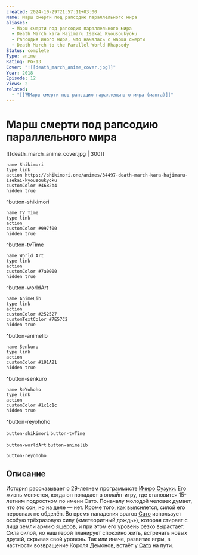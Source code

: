 ```yaml
---
created: 2024-10-29T21:57:11+03:00
Name: Марш смерти под рапсодию параллельного мира
aliases:
  - Марш смерти под рапсодию параллельного мира
  - Death March kara Hajimaru Isekai Kyousoukyoku
  - Рапсодия иного мира, что началась с марша смерти
  - Death March to the Parallel World Rhapsody
Status: complete
Type: anime
Rating: PG-13
Cover: "![[death_march_anime_cover.jpg]]"
Year: 2018
Episode: 12
Views: 2
related:
  - "[[⛩️Марш смерти под рапсодию параллельного мира (манга)]]"
---
```


# Марш смерти под рапсодию параллельного мира

![[death_march_anime_cover.jpg | 300]]

```button
name Shikimori
type link
action https://shikimori.one/animes/34497-death-march-kara-hajimaru-isekai-kyousoukyoku
customColor #4682b4
hidden true
```
^button-shikimori

```button
name TV Time
type link
action 
customColor #997f00
hidden true
```
^button-tvTime

```button
name World Art
type link
action 
customColor #7a0000
hidden true
```
^button-worldArt

```button
name AnimeLib
type link
action 
customColor #252527
customTextColor #7E57C2
hidden true
```
^button-animelib

```button
name Senkuro
type link
action 
customColor #191A21
hidden true
```
^button-senkuro

```button
name ReYohoho
type link
action 
customColor #1c1c1c
hidden true
```
^button-reyohoho



`button-shikimori` `button-tvTime`

`button-worldArt` `button-animelib`

`button-reyohoho`

## Описание

История рассказывает о 29-летнем программисте [Ичиро Сузуки](https://shikimori.one/characters/124517-ichirou-suzuki). Его жизнь меняется, когда он попадает в онлайн-игру, где становится 15-летним подростком по имени Сато. Поначалу молодой человек думает, что это сон, но на деле — нет. Кроме того, как выясняется, силой его персонаж не обделён. Во время нападения врагов [Сато](https://shikimori.one/characters/124517-ichirou-suzuki) использует особую трёхразовую силу («метеоритный дождь»), которая стирает с лица земли армию ящеров, и при этом его уровень резко вырастает. Сила силой, но наш герой планирует спокойно жить, встречать новых друзей, скрывая свой уровень. Так или иначе, развитие игры, в частности возвращение Короля Демонов, встаёт у [Сато](https://shikimori.one/characters/124517-ichirou-suzuki) на пути.
